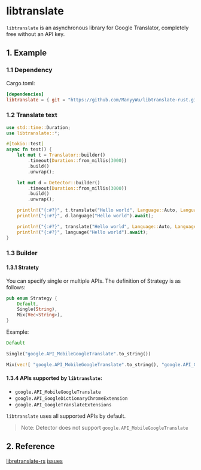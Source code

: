 # libtranslate

`libtranslate` is an asynchronous library for Google Translator, completely free without an API key.

## 1. Example
### 1.1 Dependency
Cargo.toml:
```toml
[dependencies]
libtranslate = { git = "https://github.com/ManyyWu/libtranslate-rust.git", tag = "v0.1.0" }
```
### 1.2 Translate text
```Rust
use std::time::Duration;
use libtranslate::*;

#[tokio::test]
async fn test() {
    let mut t = Translator::builder()
        .timeout(Duration::from_millis(3000))
        .build()
        .unwrap();

    let mut d = Detector::builder()
        .timeout(Duration::from_millis(3000))
        .build()
        .unwrap();

    println!("{:#?}", t.translate("Hello world", Language::Auto, Language::SimpleChinese).await);
    println!("{:#?}", d.language("Hello world").await);

    println!("{:#?}", translate("Hello world", Language::Auto, Language::SimpleChinese).await);
    println!("{:#?}", language("Hello world").await);
}
```
### 1.3 Builder
#### 1.3.1 Stratety
You can specify single or multiple APIs. The definition of Strategy is as follows:
```Rust
pub enum Strategy {
    Default,
    Single(String),
    Mix(Vec<String>),
}
```
Example:
```Rust
Default

Single("google.API_MobileGoogleTranslate".to_string())

Mix(vec![ "google.API_MobileGoogleTranslate".to_string(), "google.API_GoogleDictionaryChromeExtension".to_string(), "google.API_GoogleTranslateExtensions".to_string() ]))
```
#### 1.3.4 APIs supported by `libtranslate`:
  * `google.API_MobileGoogleTranslate`
  * `google.API_GoogleDictionaryChromeExtension`
  * `google.API_GoogleTranslateExtensions`

`libtranslate` uses all supported APIs by default.
> Note: Detector does not support `google.API_MobileGoogleTranslate`

## 2. Reference
[libretranslate-rs](https://github.com/grantshandy/libretranslate-rs)
[issues](https://github.com/ssut/py-googletrans/issues/268)
